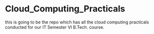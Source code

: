 # Cloud_Computing_Practicals
this is going to be the repo which has all the cloud computing practicals conducted for our IT Semester VI B.Tech. course.

